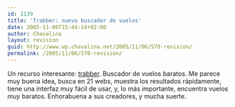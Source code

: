 ```yaml
---
id: 1139
title: 'Trabber: nuevo buscador de vuelos'
date: 2005-11-06T15:44:14+02:00
author: Chavalina
layout: revision
guid: http://www.wp.chavalina.net/2005/11/06/570-revision/
permalink: /2005/11/06/570-revision/
---
```

Un recurso interesante: <a href="http://www.trabber.com/" target="_blank">trabber</a>. Buscador de vuelos baratos. Me parece muy buena idea, busca en 21 webs, muestra los resultados r&aacute;pidamente, tiene una interfaz muy f&aacute;cil de usar, y, lo m&aacute;s importante, encuentra vuelos _muy_ baratos. Enhorabuena a sus creadores, y mucha suerte.